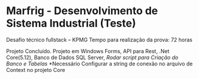 # Marfrig - Desenvolvimento de Sistema Industrial (Teste)

Desafio técnico fullstack – KPMG
Tempo para realização da prova: 72 horas

Projeto Concluído.
Projeto em Windows Forms, API para Rest, .Net Core(5.12), Banco de Dados SQL Server, *Rodar script para Criação do Banco e Tabelas*
*Necessário Configurar a string de conexão no arquivo de Context no projeto Core
